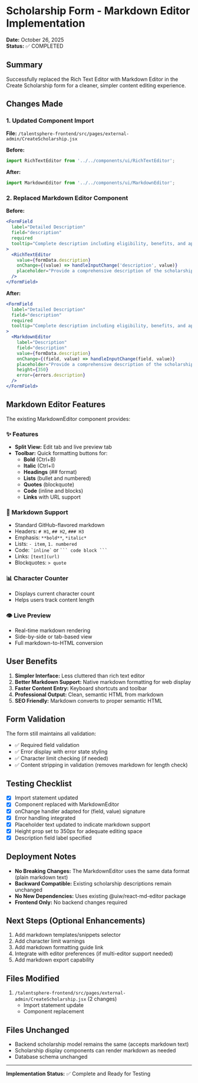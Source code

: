 # Scholarship Form - Markdown Editor Implementation

**Date:** October 26, 2025  
**Status:** ✅ COMPLETED

## Summary

Successfully replaced the Rich Text Editor with Markdown Editor in the Create Scholarship form for a cleaner, simpler content editing experience.

## Changes Made

### 1. Updated Component Import
**File:** `/talentsphere-frontend/src/pages/external-admin/CreateScholarship.jsx`

**Before:**
```jsx
import RichTextEditor from '../../components/ui/RichTextEditor';
```

**After:**
```jsx
import MarkdownEditor from '../../components/ui/MarkdownEditor';
```

### 2. Replaced Markdown Editor Component

**Before:**
```jsx
<FormField
  label="Detailed Description"
  field="description"
  required
  tooltip="Complete description including eligibility, benefits, and application process"
>
  <RichTextEditor
    value={formData.description}
    onChange={(value) => handleInputChange('description', value)}
    placeholder="Provide a comprehensive description of the scholarship, including eligibility criteria, benefits, and application requirements..."
  />
</FormField>
```

**After:**
```jsx
<FormField
  label="Detailed Description"
  field="description"
  required
  tooltip="Complete description including eligibility, benefits, and application process"
>
  <MarkdownEditor
    label="Description"
    field="description"
    value={formData.description}
    onChange={(field, value) => handleInputChange(field, value)}
    placeholder="Provide a comprehensive description of the scholarship, including eligibility criteria, benefits, and application requirements... (Markdown formatting supported)"
    height={350}
    error={errors.description}
  />
</FormField>
```

## Markdown Editor Features

The existing MarkdownEditor component provides:

### ✨ Features
- **Split View:** Edit tab and live preview tab
- **Toolbar:** Quick formatting buttons for:
  - **Bold** (Ctrl+B)
  - **Italic** (Ctrl+I)
  - **Headings** (## format)
  - **Lists** (bullet and numbered)
  - **Quotes** (blockquote)
  - **Code** (inline and blocks)
  - **Links** with URL support

### 🎯 Markdown Support
- Standard GitHub-flavored markdown
- Headers: `# H1`, `## H2`, `### H3`
- Emphasis: `**bold**`, `*italic*`
- Lists: `- item`, `1. numbered`
- Code: `` `inline` `` or `` ``` code block ``` ``
- Links: `[text](url)`
- Blockquotes: `> quote`

### 📊 Character Counter
- Displays current character count
- Helps users track content length

### 👁️ Live Preview
- Real-time markdown rendering
- Side-by-side or tab-based view
- Full markdown-to-HTML conversion

## User Benefits

1. **Simpler Interface:** Less cluttered than rich text editor
2. **Better Markdown Support:** Native markdown formatting for web display
3. **Faster Content Entry:** Keyboard shortcuts and toolbar
4. **Professional Output:** Clean, semantic HTML from markdown
5. **SEO Friendly:** Markdown converts to proper semantic HTML

## Form Validation

The form still maintains all validation:
- ✅ Required field validation
- ✅ Error display with error state styling
- ✅ Character limit checking (if needed)
- ✅ Content stripping in validation (removes markdown for length check)

## Testing Checklist

- [x] Import statement updated
- [x] Component replaced with MarkdownEditor
- [x] onChange handler adapted for (field, value) signature
- [x] Error handling integrated
- [x] Placeholder text updated to indicate markdown support
- [x] Height prop set to 350px for adequate editing space
- [x] Description field label specified

## Deployment Notes

- **No Breaking Changes:** The MarkdownEditor uses the same data format (plain markdown text)
- **Backward Compatible:** Existing scholarship descriptions remain unchanged
- **No New Dependencies:** Uses existing @uiw/react-md-editor package
- **Frontend Only:** No backend changes required

## Next Steps (Optional Enhancements)

1. Add markdown templates/snippets selector
2. Add character limit warnings
3. Add markdown formatting guide link
4. Integrate with editor preferences (if multi-editor support needed)
5. Add markdown export capability

## Files Modified

1. `/talentsphere-frontend/src/pages/external-admin/CreateScholarship.jsx` (2 changes)
   - Import statement update
   - Component replacement

## Files Unchanged

- Backend scholarship model remains the same (accepts markdown text)
- Scholarship display components can render markdown as needed
- Database schema unchanged

---

**Implementation Status:** ✅ Complete and Ready for Testing
